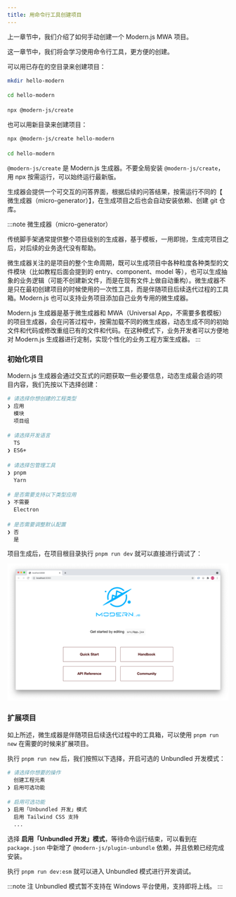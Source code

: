 ```yaml
---
title: ​用命令行工具创建项目​​
---
```


上一章节中，我们介绍了如何手动创建一个 Modern.js MWA 项目。

这一章节中，我们将会学习使用命令行工具，更方便的创建。

可以用已存在的空目录来创建项目：

```bash
mkdir hello-modern 

cd hello-modern

npx @modern-js/create
```

也可以用新目录来创建项目：

```bash
npx @modern-js/create hello-modern

cd hello-modern
```

`@modern-js/create` 是 Modern.js 生成器。不要全局安装 `@modern-js/create`，用 npx 按需运行，可以始终运行最新版。

生成器会提供一个可交互的问答界面，根据后续的问答结果，按需运行不同的【 微生成器（micro-generator）】，在生成项目之后也会自动安装依赖、创建 git 仓库。

:::note 微生成器（micro-generator）

传统脚手架通常提供整个项目级别的生成器，基于模板，一用即抛，生成完项目之后，对后续的业务迭代没有帮助。

微生成器关注的是项目的整个生命周期，既可以生成项目中各种粒度各种类型的文件模块（比如教程后面会提到的 entry、component、model 等），也可以生成抽象的业务逻辑（可能不创建新文件，而是在现有文件上做自动重构）。微生成器不是只在最初创建项目的时候使用的一次性工具，而是伴随项目后续迭代过程的工具箱。Modern.js 也可以支持业务项目添加自己业务专用的微生成器。

Modern.js 生成器是基于微生成器和 MWA（Universal App，不需要多套模板）的项目生成器，会在问答过程中，按需加载不同的微生成器，动态生成不同的初始文件和代码或修改重组已有的文件和代码。在这种模式下，业务开发者可以方便地对 Modern.js 生成器进行定制，实现个性化的业务工程方案生成器。
:::

### 初始化项目

Modern.js 生成器会通过交互式的问题获取一些必要信息，动态生成最合适的项目内容，我们先按以下选择创建：

```bash
# 请选择你想创建的工程类型
❯ 应用
  模块
  项目组

# 请选择开发语言
  TS
❯ ES6+

# 请选择包管理工具
❯ pnpm
  Yarn

# 是否需要支持以下类型应用
❯ 不需要
  Electron

# 是否需要调整默认配置
❯ 否
  是
```

项目生成后，在项目根目录执行 `pnpm run dev` 就可以直接进行调试了：

![vsc-alert](./assets/init.png)

### 扩展项目

如上所述，微生成器是伴随项目后续迭代过程中的工具箱，可以使用 `pnpm run new` 在需要的时候来扩展项目。

执行 `pnpm run new` 后，我们按照以下选择，开启可选的 Unbundled 开发模式：

```bash
# 请选择你想要的操作
  创建工程元素
❯ 启用可选功能

# 启用可选功能
❯ 启用「Unbundled 开发」模式
  启用 Tailwind CSS 支持
  ...
```

选择 **启用「Unbundled 开发」模式**，等待命令运行结束，可以看到在 `package.json` 中新增了 `@modern-js/plugin-unbundle` 依赖，并且依赖已经完成安装。

执行 `pnpm run dev:esm` 就可以进入 Unbundled 模式进行开发调试。

:::note 注
Unbundled 模式暂不支持在 Windows 平台使用，支持即将上线。
:::